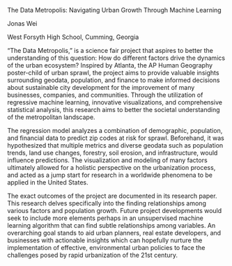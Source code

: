 The Data Metropolis: Navigating Urban Growth Through Machine Learning

Jonas Wei

West Forsyth High School, Cumming, Georgia

“The Data Metropolis,” is a science fair project that aspires to better the understanding of this question: How do different factors drive the dynamics of the urban ecosystem? Inspired by Atlanta, the AP Human Geography poster-child of urban sprawl, the project aims to provide valuable insights surrounding geodata, population, and finance to make informed decisions about sustainable city development for the improvement of many businesses, companies, and communities. Through the utilization of regressive machine learning, innovative visualizations, and comprehensive statistical analysis, this research aims to better the societal understanding of the metropolitan landscape.

The regression model analyzes a combination of demographic, population, and financial data to predict zip codes at risk for sprawl. Beforehand, it was hypothesized that multiple metrics and diverse geodata such as population trends, land use changes, forestry, soil erosion, and infrastructure, would influence predictions. The visualization and modeling of many factors ultimately allowed for a holistic perspective on the urbanization process, and acted as a jump start for research in a worldwide phenomena to be applied in the United States.

The exact outcomes of the project are documented in its research paper. This research delves specifically into the finding relationships among various factors and population growth. Future project developments would seek to include more elements perhaps in an unsupervised machine learning algorithm that can find subtle relationships among variables. An overarching goal stands to aid urban planners, real estate developers, and businesses with actionable insights which can hopefully nurture the implementation of effective, environmental urban policies to face the challenges posed by rapid urbanization of the 21st century. 
